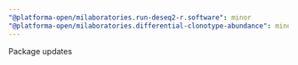 ```yaml
---
"@platforma-open/milaboratories.run-deseq2-r.software": minor
"@platforma-open/milaboratories.differential-clonotype-abundance": minor
---
```


Package updates
